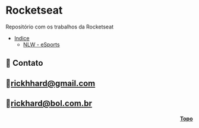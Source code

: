 <h1 id="topo">Rocketseat</h1>
Repositório com os trabalhos da Rocketseat


* [Indice](#funciona)
    * [NLW - eSports](https://github.com/RickHardBR/Rocketseat/tree/rocketseat_nwl_esports/NLW_eSports)

## 💛 Contato

## 📧rickhhard@gmail.com

## 📧rickhard@bol.com.br

<h4 align="right"><a href="#topo">Topo</a></h4>

